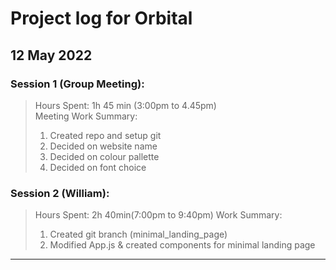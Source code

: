 # Project log for Orbital
## 12 May 2022

### Session 1 (Group Meeting):
>Hours Spent: 1h 45 min (3:00pm to 4.45pm)  
>Meeting Work Summary:
>1. Created repo and setup git
>2. Decided on website name
>3. Decided on colour pallette 
>4. Decided on font choice

### Session 2 (William):
>Hours Spent:  2h 40min(7:00pm to 9:40pm)
>Work Summary:
>1. Created git branch (minimal_landing_page)
>2. Modified App.js & created components for minimal landing page
---

